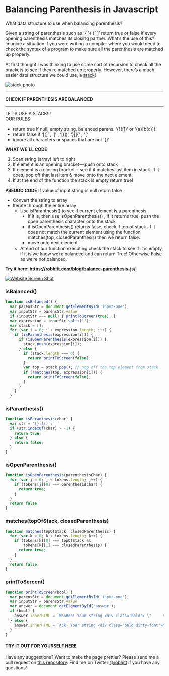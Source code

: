 # Balancing Parenthesis in Javascript

What data structure to use when balancing parenthesis?

Given a string of parenthesis such as ‘{ }( )[ ]’ return true or false if every opening parenthesis matches its closing partner. What’s the use of this? Imagine a situation if you were writing a compiler where you would need to check the syntax of a program to make sure all the parenthesis are matched up properly.

At first thought I was thinking to use some sort of recursion to check all the brackets to see if they’re matched up properly. However, there’s a much easier data structure we could use, a [stack](https://en.wikibooks.org/wiki/Data_Structures/Stacks_and_Queues)!

![stack photo](https://cdn-images-1.medium.com/max/1600/1*OD9AtPYO1Zf3HFHsndGezg.png)

************************************
**CHECK IF PARENTHESIS ARE BALANCED**
*************************************
LET’S USE A STACK!!!  
OUR RULES  
* return true if null, empty string, balanced parens. ‘{}([])’ or ‘{a}[b(c)]}’
* return false if ‘[(]’ , ‘]’ , ‘[(])’, ‘}[]{‘ , ‘[‘
* ignore all characters or spaces that are not ‘{}[]()’

**WHAT WE’LL CODE**  
1. Scan string (array) left to right
2. If element is an opening bracket — push onto stack
3. If element is a closing bracket — see if it matches last item in stack. If it does, pop off that last item & move onto the next element.
4. If at the end of the function the stack is empty return true!

**PSEUDO CODE**
If value of input string is null return false
* Convert the string to array  
* Iterate through the entire array
  * Use isParanthesis() to see if current element is a parenthesis
    * If it is, then use isOpenParenthesis() , if it returns true, push the open parenthesis character onto the stack
    * if isOpenParenthesis() returns false, check if top of stack. If it does not match the current element using the function matches(top, closedParanthesis) then we return false.
    * move onto next element
  * At end of our function executing check the stack to see if it is empty, if it is we know we’re balanced and can return True! Otherwise False as we’re not balanced.

**Try it here: https://robhitt.com/blog/balance-parenthesis-js/**

[![Website Screen Shot](https://cdn-images-1.medium.com/max/1600/1*XL_VE8DrpfdmNnjmwHoisg.png)](https://robhitt.com/blog/balance-parenthesis-js/)

### isBalanced()
```javascript
function isBalanced() {
  var parensStr = document.getElementById('input-one');
  var inputStr = parensStr.value
  if (inputStr === null) { printToScreen(true); }
  var expression = inputStr.split('');
  var stack = [];
  for (var i = 0; i < expression.length; i++) {
    if (isParanthesis(expression[i])) {
      if (isOpenParenthesis(expression[i])) {
        stack.push(expression[i]);
      } else {
        if (stack.length === 0) {
          return printToScreen(false);
        }
        var top = stack.pop(); // pop off the top element from stack
        if (!matches(top, expression[i])) {
          return printToScreen(false);
        }
      }
    }
  }
  ```

### isParanthesis()
```javascript
function isParanthesis(char) {
  var str = '{}[]()';
  if (str.indexOf(char) > -1) {
    return true;
  } else {
    return false;
  }
}
```

### isOpenParenthesis()
```javascript
function isOpenParenthesis(parenthesisChar) {
  for (var j = 0; j < tokens.length; j++) {
    if (tokens[j][0] === parenthesisChar) {
      return true;
    }
  }
  return false;
}
```

### matches(topOfStack, closedParenthesis)
```javascript
function matches(topOfStack, closedParenthesis) {
  for (var k = 0; k < tokens.length; k++) {
    if (tokens[k][0] === topOfStack &&
        tokens[k][1] === closedParenthesis) {
      return true;
    }
  }
  return false;
}
```

### printToScreen()
```javascript
function printToScreen(bool) {
  var parensStr = document.getElementById('input-one');
  var inputStr = parensStr.value
  var answer = document.getElementById('answer');
  if (bool) {
    answer.innerHTML = `WooHoo! Your string <div class='bold'> \"     ${inputStr}\ "</div> is <span class='bolder-too'>balanced</span>!`;
  } else {
    answer.innerHTML = `Ack! Your string <div class='bold dirty-font'>\" ${inputStr} \"</div> is <span class='bolder-too'>unbalanced</span>, check your string again.`;
  }
}
```

#### TRY IT OUT FOR YOURSELF [HERE](https://robhitt.com/blog/balance-parenthesis-js/)
Have any suggestions? Want to make the page prettier? Please send me a pull request on [this repository](https://github.com/robhitt/balance-parenthesis-js). Find me on Twitter [@robhitt](http://www.twitter.com/robhitt) if you have any questions!
